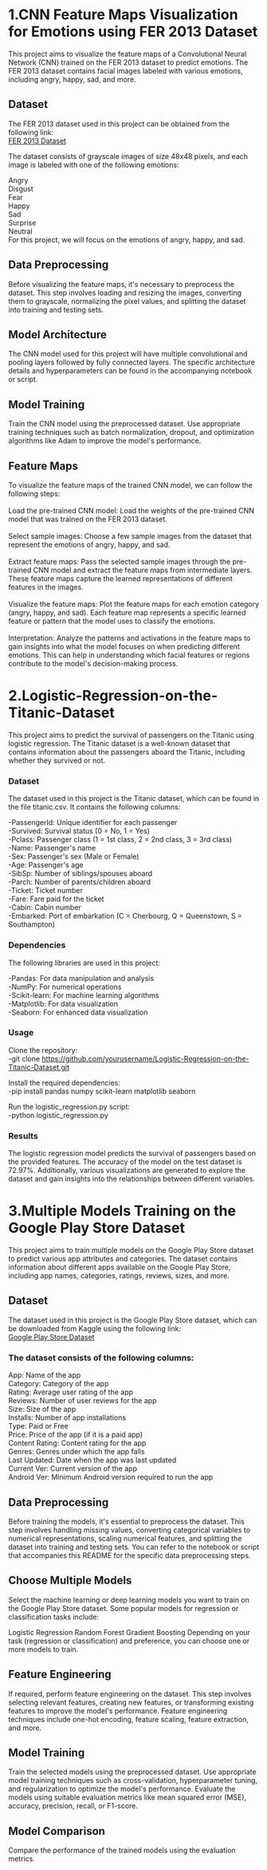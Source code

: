 # 1.CNN Feature Maps Visualization for Emotions using FER 2013 Dataset
This project aims to visualize the feature maps of a Convolutional Neural Network (CNN) trained on the FER 2013 dataset to predict emotions. The FER 2013 dataset contains facial images labeled with various emotions, including angry, happy, sad, and more.

## Dataset
The FER 2013 dataset used in this project can be obtained from the following link: <br>[FER 2013 Dataset](https://www.kaggle.com/datasets/msambare/fer2013)<br>

The dataset consists of grayscale images of size 48x48 pixels, and each image is labeled with one of the following emotions:<br>

Angry<br>
Disgust<br>
Fear<br>
Happy<br>
Sad<br>
Surprise<br>
Neutral<br>
For this project, we will focus on the emotions of angry, happy, and sad.

## Data Preprocessing
Before visualizing the feature maps, it's necessary to preprocess the dataset. This step involves loading and resizing the images, converting them to grayscale, normalizing the pixel values, and splitting the dataset into training and testing sets.

## Model Architecture
The CNN model used for this project will have multiple convolutional and pooling layers followed by fully connected layers. The specific architecture details and hyperparameters can be found in the accompanying notebook or script.

## Model Training
Train the CNN model using the preprocessed dataset. Use appropriate training techniques such as batch normalization, dropout, and optimization algorithms like Adam to improve the model's performance.

## Feature Maps
To visualize the feature maps of the trained CNN model, we can follow the following steps:<br><br>
Load the pre-trained CNN model: Load the weights of the pre-trained CNN model that was trained on the FER 2013 dataset.<br><br>
Select sample images: Choose a few sample images from the dataset that represent the emotions of angry, happy, and sad.<br><br>
Extract feature maps: Pass the selected sample images through the pre-trained CNN model and extract the feature maps from intermediate layers. These feature maps capture the learned representations of different features in the images.<br><br>
Visualize the feature maps: Plot the feature maps for each emotion category (angry, happy, and sad). Each feature map represents a specific learned feature or pattern that the model uses to classify the emotions.<br><br>
Interpretation: Analyze the patterns and activations in the feature maps to gain insights into what the model focuses on when predicting different emotions. This can help in understanding which facial features or regions contribute to the model's decision-making process.


# 2.Logistic-Regression-on-the-Titanic-Dataset
This project aims to predict the survival of passengers on the Titanic using logistic regression. The Titanic dataset is a well-known dataset that contains information about the passengers aboard the Titanic, including whether they survived or not.

### Dataset
The dataset used in this project is the Titanic dataset, which can be found in the file titanic.csv. It contains the following columns:

-PassengerId: Unique identifier for each passenger<br>
-Survived: Survival status (0 = No, 1 = Yes)<br>
-Pclass: Passenger class (1 = 1st class, 2 = 2nd class, 3 = 3rd class)<br>
-Name: Passenger's name<br>
-Sex: Passenger's sex (Male or Female)<br>
-Age: Passenger's age<br>
-SibSp: Number of siblings/spouses aboard<br>
-Parch: Number of parents/children aboard<br>
-Ticket: Ticket number<br>
-Fare: Fare paid for the ticket<br>
-Cabin: Cabin number<br>
-Embarked: Port of embarkation (C = Cherbourg, Q = Queenstown, S = Southampton)<br>

### Dependencies
The following libraries are used in this project:

-Pandas: For data manipulation and analysis<br>
-NumPy: For numerical operations<br>
-Scikit-learn: For machine learning algorithms<br>
-Matplotlib: For data visualization<br>
-Seaborn: For enhanced data visualization<br>

### Usage
Clone the repository:<br>
-git clone https://github.com/yourusername/Logistic-Regression-on-the-Titanic-Dataset.git

Install the required dependencies:<br>
-pip install pandas numpy scikit-learn matplotlib seaborn

Run the logistic_regression.py script:<br>
-python logistic_regression.py

### Results
The logistic regression model predicts the survival of passengers based on the provided features. The accuracy of the model on the test dataset is 72.97%. Additionally, various visualizations are generated to explore the dataset and gain insights into the relationships between different variables.


# 3.Multiple Models Training on the Google Play Store Dataset
This project aims to train multiple models on the Google Play Store dataset to predict various app attributes and categories. The dataset contains information about different apps available on the Google Play Store, including app names, categories, ratings, reviews, sizes, and more.

## Dataset
The dataset used in this project is the Google Play Store dataset, which can be downloaded from Kaggle using the following link: <br>[Google Play Store Dataset](https://www.kaggle.com/datasets/gauthamp10/google-playstore-apps)<br>

### The dataset consists of the following columns:<br>

App: Name of the app<br>
Category: Category of the app<br>
Rating: Average user rating of the app<br>
Reviews: Number of user reviews for the app<br>
Size: Size of the app<br>
Installs: Number of app installations<br>
Type: Paid or Free<br>
Price: Price of the app (if it is a paid app)<br>
Content Rating: Content rating for the app<br>
Genres: Genres under which the app falls<br>
Last Updated: Date when the app was last updated<br>
Current Ver: Current version of the app<br>
Android Ver: Minimum Android version required to run the app<br>

## Data Preprocessing
Before training the models, it's essential to preprocess the dataset. This step involves handling missing values, converting categorical variables to numerical representations, scaling numerical features, and splitting the dataset into training and testing sets. You can refer to the notebook or script that accompanies this README for the specific data preprocessing steps.

## Choose Multiple Models
Select the machine learning or deep learning models you want to train on the Google Play Store dataset. Some popular models for regression or classification tasks include:

Logistic Regression
Random Forest
Gradient Boosting
Depending on your task (regression or classification) and preference, you can choose one or more models to train.

## Feature Engineering
If required, perform feature engineering on the dataset. This step involves selecting relevant features, creating new features, or transforming existing features to improve the model's performance. Feature engineering techniques include one-hot encoding, feature scaling, feature extraction, and more.

## Model Training
Train the selected models using the preprocessed dataset. Use appropriate model training techniques such as cross-validation, hyperparameter tuning, and regularization to optimize the model's performance. Evaluate the models using suitable evaluation metrics like mean squared error (MSE), accuracy, precision, recall, or F1-score.

## Model Comparison
Compare the performance of the trained models using the evaluation metrics.


